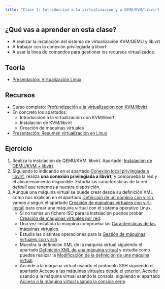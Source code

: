 ```yaml
---
title: "Clase 1: Introducción a la virtualización y a QEMU/KVM/libvirt. Creación de máquinas virtuales desde la línea de comandos"
---
```


## ¿Qué vas a aprender en esta clase?

* A realizar la instalación del sistema de virtualización KVM/QEMU y libivrt
* A trabajar con la conexión privilegiada a libvirt.
* A usar la línea de comandos para gestionar los recursos virtualizados.

## Teoría

* [Presentación: Virtualización Linux](https://fp.josedomingo.org/sri/pdf/virtualizacion.pdf)

## Recursos

* Curso completo: [Profundización a la virtualización con KVM/libvirt](https://github.com/josedom24/curso_kvm_ow/blob/main/curso2)
* En concreto los apartados:
  * Introducción a la virtualización con KVM/libvirt
  * Instalación de KVM/libvirt
  * Creación de máquinas virtuales
* [Presentación: Resumen virtualización en Linux](https://fp.josedomingo.org/sri/pdf/resumen_virtualizacion.pdf)

## Ejercicio

1. Realiza la instalación de QEMU/KVM, libvirt. Apartado: [Instalación de QEMU/KVM + libvirt](https://github.com/josedom24/curso_kvm_ow/blob/main/curso2/contenidos/unidad02/clase2.md).
2. Siguiendo lo indicando en el apartado [Conexión local privilegiada a libvirt](https://github.com/josedom24/curso_kvm_ow/blob/main/curso2/contenidos/unidad02/clase3.md), realiza **una conexión privilegiada a libvirt**, y comprueba la red y el almacenamiento disponible. Estudia las características de la red *default* que tenemos a nuestra disposición.
3. Aunque una máquina virtual se puede crear desde su definición XML como nos explican en el apartado [Definición de un dominio con virsh](https://github.com/josedom24/curso_kvm_ow/blob/main/curso2/contenidos/unidad03/clase1.md), vamos a seguir el apartado [Creación de máquinas virtuales con virt-install](https://github.com/josedom24/curso_kvm_ow/blob/main/curso2/contenidos/unidad03/clase2.md) para crear una máquina virtual con el sistema operativo Linux.
    * Si no tienes un fichero ISO para la instalación puedes probar [Creación de máquinas virtuales por red](https://github.com/josedom24/curso_kvm_ow/blob/main/curso2/contenidos/unidad07/clase1.md).
    * Una vez instalada la máquina comprueba las [Características de las máquinas virtuales](https://github.com/josedom24/curso_kvm_ow/blob/main/curso2/contenidos/unidad03/clase3.md).
    * Estudia las distintas operaciones para la [Gestión de máquinas virtuales con virsh](https://github.com/josedom24/curso_kvm_ow/blob/main/curso2/contenidos/unidad03/clase4.md).
    * Muestra la definición XML de la máquina virtual siguiendo el apartado [Definición XML de una máquina virtual](https://github.com/josedom24/curso_kvm_ow/blob/main/curso2/contenidos/unidad03/clase5.md) y estudia como puedes realizar la [Modificación de la definición de una máquina virtual](https://github.com/josedom24/curso_kvm_ow/blob/main/curso2/contenidos/unidad03/clase6.md).
    * Accede a la máquina virtual usando el protocolo SSH siguiendo el apartado [Acceso a las máquinas virtuales desde el exterior](https://github.com/josedom24/curso_kvm_ow/blob/main/curso1/contenidos/unidad03/clase7.md). Accede usando a la máquina virtual usando la consola, siguiendo el apartado [Acceso a la máquina virtual usando la consola serie](https://github.com/josedom24/curso_kvm_ow/blob/main/curso2/contenidos/unidad03/clase7.md).